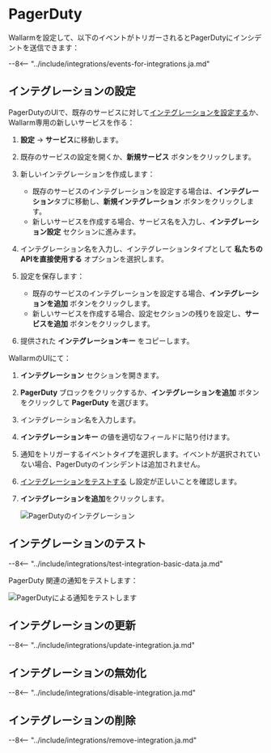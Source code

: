 [link-pagerduty-docs]: https://support.pagerduty.com/docs/services-and-integrations

# PagerDuty

Wallarmを設定して、以下のイベントがトリガーされるとPagerDutyにインシデントを送信できます：

--8<-- "../include/integrations/events-for-integrations.ja.md"

## インテグレーションの設定

PagerDutyのUIで、既存のサービスに対して[インテグレーションを設定する][link-pagerduty-docs]か、Wallarm専用の新しいサービスを作る：

1. **設定** → **サービス**に移動します。
2. 既存のサービスの設定を開くか、**新規サービス** ボタンをクリックします。
3. 新しいインテグレーションを作成します：

     *   既存のサービスのインテグレーションを設定する場合は、**インテグレーション**タブに移動し、**新規インテグレーション** ボタンをクリックします。
     *   新しいサービスを作成する場合、サービス名を入力し、**インテグレーション設定** セクションに進みます。
4. インテグレーション名を入力し、インテグレーションタイプとして **私たちのAPIを直接使用する** オプションを選択します。
5. 設定を保存します：

     *   既存のサービスのインテグレーションを設定する場合、**インテグレーションを追加** ボタンをクリックします。
     *   新しいサービスを作成する場合、設定セクションの残りを設定し、**サービスを追加** ボタンをクリックします。
    
5. 提供された **インテグレーションキー** をコピーします。

WallarmのUIにて：

1. **インテグレーション** セクションを開きます。
2. **PagerDuty** ブロックをクリックするか、**インテグレーションを追加** ボタンをクリックして **PagerDuty** を選びます。
3. インテグレーション名を入力します。
4. **インテグレーションキー** の値を適切なフィールドに貼り付けます。
5. 通知をトリガーするイベントタイプを選択します。イベントが選択されていない場合、PagerDutyのインシデントは追加されません。
6. [インテグレーションをテストする](#testing-integration) し設定が正しいことを確認します。
7. **インテグレーションを追加**をクリックします。

    ![PagerDutyのインテグレーション](../../../images/user-guides/settings/integrations/add-pagerduty-integration.png)

## インテグレーションのテスト

--8<-- "../include/integrations/test-integration-basic-data.ja.md"

PagerDuty 関連の通知をテストします：

![PagerDutyによる通知をテストします](../../../images/user-guides/settings/integrations/test-pagerduty-scope-changed.png)

## インテグレーションの更新

--8<-- "../include/integrations/update-integration.ja.md"

## インテグレーションの無効化

--8<-- "../include/integrations/disable-integration.ja.md"

## インテグレーションの削除

--8<-- "../include/integrations/remove-integration.ja.md"